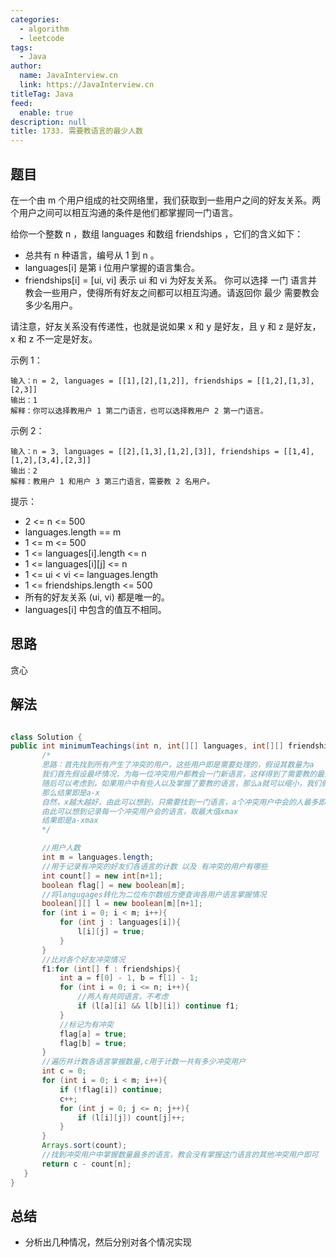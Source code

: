 ```yaml
---
categories: 
  - algorithm
  - leetcode
tags: 
  - Java
author: 
  name: JavaInterview.cn
  link: https://JavaInterview.cn
titleTag: Java
feed: 
  enable: true
description: null
title: 1733. 需要教语言的最少人数
---
```


## 题目
在一个由 m 个用户组成的社交网络里，我们获取到一些用户之间的好友关系。两个用户之间可以相互沟通的条件是他们都掌握同一门语言。

给你一个整数 n ，数组 languages 和数组 friendships ，它们的含义如下：

* 总共有 n 种语言，编号从 1 到 n 。
* languages[i] 是第 i 位用户掌握的语言集合。
* friendships[i] = [u​​​​​​i​​​, v​​​​​​i] 表示 u​​​​​​​​​​​i​​​​​ 和 vi 为好友关系。
你可以选择 一门 语言并教会一些用户，使得所有好友之间都可以相互沟通。请返回你 最少 需要教会多少名用户。

请注意，好友关系没有传递性，也就是说如果 x 和 y 是好友，且 y 和 z 是好友， x 和 z 不一定是好友。


示例 1：

    输入：n = 2, languages = [[1],[2],[1,2]], friendships = [[1,2],[1,3],[2,3]]
    输出：1
    解释：你可以选择教用户 1 第二门语言，也可以选择教用户 2 第一门语言。
示例 2：

    输入：n = 3, languages = [[2],[1,3],[1,2],[3]], friendships = [[1,4],[1,2],[3,4],[2,3]]
    输出：2
    解释：教用户 1 和用户 3 第三门语言，需要教 2 名用户。


提示：

* 2 <= n <= 500
* languages.length == m
* 1 <= m <= 500
* 1 <= languages[i].length <= n
* 1 <= languages[i][j] <= n
* 1 <= u​​​​​​i < v​​​​​​i <= languages.length
* 1 <= friendships.length <= 500
* 所有的好友关系 (u​​​​​i, v​​​​​​i) 都是唯一的。
* languages[i] 中包含的值互不相同。


## 思路

贪心

## 解法
```java

class Solution {
public int minimumTeachings(int n, int[][] languages, int[][] friendships) {
       /*
       思路：首先找到所有产生了冲突的用户，这些用户即是需要处理的，假设其数量为a
       我们首先假设最坏情况，为每一位冲突用户都教会一门新语言，这样得到了需要教的最大值为a
       随后可以考虑到，如果用户中有些人以及掌握了要教的语言，那么a就可以缩小，我们假设这些人的数目为x
       那么结果即是a-x
       自然，x越大越好，由此可以想到，只需要找到一门语言，a个冲突用户中会的人最多即可。
       由此可以想到记录每一个冲突用户会的语言，取最大值xmax
       结果即是a-xmax
       */

       //用户人数
       int m = languages.length;
       //用于记录有冲突的好友们各语言的计数 以及 有冲突的用户有哪些
       int count[] = new int[n+1];
       boolean flag[] = new boolean[m];
       //将langugages转化为二位布尔数组方便查询各用户语言掌握情况
       boolean[][] l = new boolean[m][n+1];
       for (int i = 0; i < m; i++){
           for (int j : languages[i]){
               l[i][j] = true;
           }
       }
       //比对各个好友冲突情况
       f1:for (int[] f : friendships){
           int a = f[0] - 1, b = f[1] - 1;
           for (int i = 0; i <= n; i++){
               //两人有共同语言，不考虑
               if (l[a][i] && l[b][i]) continue f1;
           }
           //标记为有冲突
           flag[a] = true;
           flag[b] = true;
       }
       //遍历并计数各语言掌握数量,c用于计数一共有多少冲突用户
       int c = 0;
       for (int i = 0; i < m; i++){
           if (!flag[i]) continue;
           c++;
           for (int j = 0; j <= n; j++){
               if (l[i][j]) count[j]++;
           }
       }
       Arrays.sort(count);
       //找到冲突用户中掌握数量最多的语言，教会没有掌握这门语言的其他冲突用户即可
       return c - count[n];
   }
}
```

## 总结

- 分析出几种情况，然后分别对各个情况实现 
